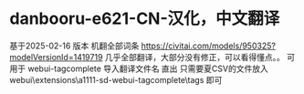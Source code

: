 # danbooru-e621-CN-汉化，中文翻译
基于2025-02-16 版本 机翻全部词条
https://civitai.com/models/950325?modelVersionId=1419719
几乎全部翻译，大部分没有修正，可以看得懂点。。
可用于 webui-tagcomplete 导入翻译文件名 直出 只需要夏CSV的文件放入webui\extensions\a1111-sd-webui-tagcomplete\tags 即可
